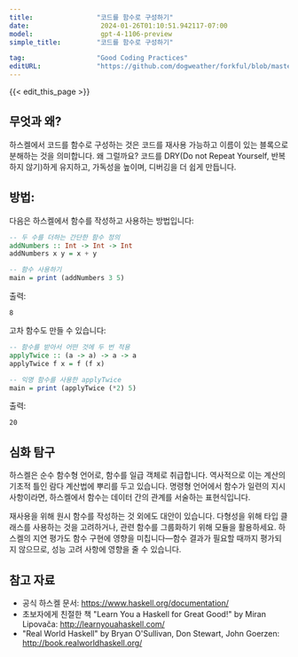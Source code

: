 ```yaml
---
title:                "코드를 함수로 구성하기"
date:                  2024-01-26T01:10:51.942117-07:00
model:                 gpt-4-1106-preview
simple_title:         "코드를 함수로 구성하기"

tag:                  "Good Coding Practices"
editURL:              "https://github.com/dogweather/forkful/blob/master/content/ko/haskell/organizing-code-into-functions.md"
---
```


{{< edit_this_page >}}

## 무엇과 왜?
하스켈에서 코드를 함수로 구성하는 것은 코드를 재사용 가능하고 이름이 있는 블록으로 분해하는 것을 의미합니다. 왜 그럴까요? 코드를 DRY(Do not Repeat Yourself, 반복하지 않기)하게 유지하고, 가독성을 높이며, 디버깅을 더 쉽게 만듭니다.

## 방법:
다음은 하스켈에서 함수를 작성하고 사용하는 방법입니다:

```Haskell
-- 두 수를 더하는 간단한 함수 정의
addNumbers :: Int -> Int -> Int
addNumbers x y = x + y

-- 함수 사용하기
main = print (addNumbers 3 5)
```

출력:
```
8
```

고차 함수도 만들 수 있습니다:

```Haskell
-- 함수를 받아서 어떤 것에 두 번 적용
applyTwice :: (a -> a) -> a -> a
applyTwice f x = f (f x)

-- 익명 함수를 사용한 applyTwice
main = print (applyTwice (*2) 5)
```

출력:
```
20
```

## 심화 탐구
하스켈은 순수 함수형 언어로, 함수를 일급 객체로 취급합니다. 역사적으로 이는 계산의 기초적 틀인 람다 계산법에 뿌리를 두고 있습니다. 명령형 언어에서 함수가 일련의 지시사항이라면, 하스켈에서 함수는 데이터 간의 관계를 서술하는 표현식입니다.

재사용을 위해 원시 함수를 작성하는 것 외에도 대안이 있습니다. 다형성을 위해 타입 클래스를 사용하는 것을 고려하거나, 관련 함수를 그룹화하기 위해 모듈을 활용하세요. 하스켈의 지연 평가도 함수 구현에 영향을 미칩니다—함수 결과가 필요할 때까지 평가되지 않으므로, 성능 고려 사항에 영향을 줄 수 있습니다.

## 참고 자료
- 공식 하스켈 문서: https://www.haskell.org/documentation/
- 초보자에게 친절한 책 "Learn You a Haskell for Great Good!" by Miran Lipovača: http://learnyouahaskell.com/
- "Real World Haskell" by Bryan O'Sullivan, Don Stewart, John Goerzen: http://book.realworldhaskell.org/

